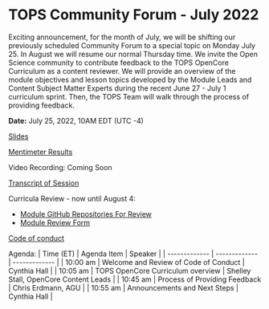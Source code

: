 # TOPS Community Forum - July 2022

Exciting announcement, for the month of July, we will be shifting our previously scheduled Community Forum to a special topic on Monday July 25. In August we will resume our normal Thursday time. We invite the Open Science community to contribute feedback to the TOPS OpenCore Curriculum as a content reviewer. We will provide an overview of the module objectives and lesson topics developed by the Module Leads and Content Subject Matter Experts during the recent June 27 - July 1 curriculum sprint. Then, the TOPS Team will walk through the process of providing feedback.

**Date:** July 25, 2022, 10AM EDT (UTC -4)

[Slides](https://doi.org/10.5281/zenodo.6901309)

[Mentimeter Results](https://doi.org/10.5281/zenodo.6907760)

Video Recording: Coming Soon

[Transcript of Session](https://otter.ai/u/ANuXfj3nAHthmiwfH4mzzObJ25U)

Curricula Review - now until August 4:
* [Module GitHub Repositories For Review](https://github.com/learnopenscience)
* [Module Review Form](https://docs.google.com/forms/d/e/1FAIpQLScPmtt6ehzIll8zNEk8aDbn0VDH2X6RNI8sET4QD6viVAdgPQ/viewform)

[Code of conduct](../Community_Forums/code_of_conduct.md)

Agenda:
| Time (ET) | Agenda Item | Speaker |
| ------------- | ------------- | ------------- |
| 10:00 am | Welcome and Review of Code of Conduct | Cynthia Hall |
| 10:05 am | TOPS OpenCore Curriculum overview  | Shelley Stall, OpenCore Content Leads |
| 10:45 am | Process of Providing Feedback | Chris Erdmann, AGU |
| 10:55 am | Announcements and Next Steps | Cynthia Hall |
